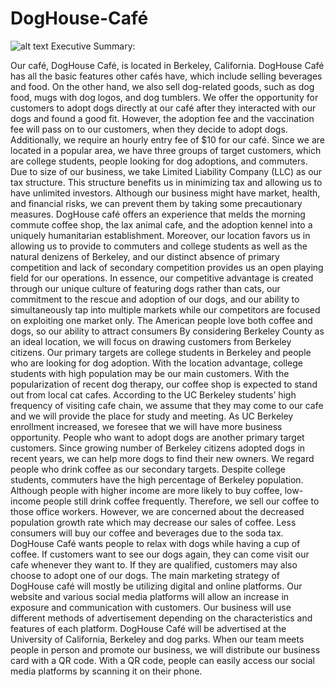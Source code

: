 # DogHouse-Café
![alt text](https://github.com/OliverXiaoxiong/DogHouse-Caf-/Logo.png "Logo Title Text 1")
Executive Summary:

Our café, DogHouse Café, is located in Berkeley, California. DogHouse Café has all the basic features other cafés have, which include selling beverages and food. On the other hand, we also sell dog-related goods, such as dog food, mugs with dog logos, and dog tumblers. We offer the opportunity for customers to adopt dogs directly at our café after they interacted with our dogs and found a good fit. However, the adoption fee and the vaccination fee will pass on to our customers, when they decide to adopt dogs. Additionally, we require an hourly entry fee of $10 for our café. Since we are located in a popular area, we have three groups of target customers, which are college students, people looking for dog adoptions, and commuters. Due to size of our business, we take Limited Liability Company (LLC) as our tax structure. This structure benefits us in minimizing tax and allowing us to have unlimited investors. Although our business might have market, health, and financial risks, we can prevent them by taking some precautionary measures.
DogHouse café offers an experience that melds the morning commute coffee shop, the lax animal cafe, and the adoption kennel into a uniquely humanitarian establishment. Moreover, our location favors us in allowing us to provide to commuters and college students as well as the natural denizens of Berkeley, and our distinct absence of primary competition and lack of secondary competition provides us an open playing field for our operations. In essence, our competitive advantage is created through our unique culture of featuring dogs rather than cats, our commitment to the rescue and adoption of our dogs, and our ability to simultaneously tap into multiple markets while our competitors are focused on exploiting one market only.
The American people love both coffee and dogs, so our ability to attract consumers By considering Berkeley County as an ideal location, we will focus on drawing customers from Berkeley citizens.
Our primary targets are college students in Berkeley and people who are looking for dog adoption. With the location advantage, college students with high population may be our main customers. With the popularization of recent dog therapy, our coffee shop is expected to stand out from local cat cafes. According to the UC Berkeley students’ high frequency of visiting cafe chain, we assume that they may come to our cafe and we will provide the place for study and meeting. As UC Berkeley enrollment increased, we foresee that we will have more business opportunity. People who want to adopt dogs are another primary target customers. Since growing number of Berkeley citizens adopted dogs in recent years, we can help more dogs to find their new owners.
We regard people who drink coffee as our secondary targets. Despite college students, commuters have the high percentage of Berkeley population. Although people with higher income are more likely to buy coffee, low-income people still drink coffee frequently. Therefore, we sell our coffee to those office workers. However, we are concerned about the decreased
population growth rate which may decrease our sales of coffee. Less consumers will buy our coffee and beverages due to the soda tax.
DogHouse Café wants people to relax with dogs while having a cup of coffee. If customers want to see our dogs again, they can come visit our cafe whenever they want to. If they are qualified, customers may also choose to adopt one of our dogs.
The main marketing strategy of DogHouse café will mostly be utilizing digital and online platforms. Our website and various social media platforms will allow an increase in exposure and communication with customers. Our business will use different methods of advertisement depending on the characteristics and features of each platform.
DogHouse Café will be advertised at the University of California, Berkeley and dog parks. When our team meets people in person and promote our business, we will distribute our business card with a QR code. With a QR code, people can easily access our social media platforms by scanning it on their phone.
